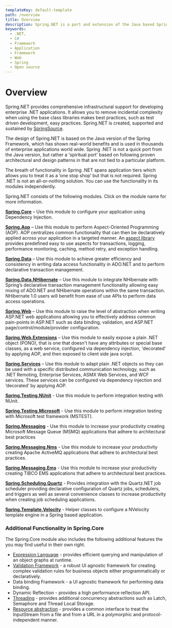 ```yaml
---
templateKey: default-template
path: /overview
title: Overview
description: Spring.NET is a port and extension of the Java based Spring Framework for .NET.
keywords:
  - .NET,
  - C#
  - Framework
  - Application
  - Framework
  - Web
  - Spring
  - Open source
---
```


# Overview

Spring.NET provides comprehensive infrastructural support for developing enterprise .NET applications.  It allows you to remove incidental complexity when using the base class libraries makes best practices, such as test driven development, easy practices.  Spring.NET is created, supported and sustained by [SpringSource](http://www.springsource.com/).

The design of Spring.NET is based on the Java version of the Spring Framework, which has shown real-world benefits and is used in thousands of enterprise applications world wide.  Spring .NET is not a quick port from the Java version, but rather a 'spiritual port' based on following proven  architectural and design patterns in that are not tied to a particular platform. 

The breath of functionality in Spring .NET spans application tiers which allows you to treat it as a ‘one stop shop’ but that is not required.  Spring .NET is not an all-or-nothing solution.  You can use the functionality in its modules independently.

Spring.NET consists of the following modules. Click on the module name for more information.

**[Spring.Core](/doc-latest/reference/html/objects.html)** – Use this module to configure your application using Dependency Injection.   

**[Spring.Aop](/doc-latest/reference/html/aop.html)** – Use this module to perform Aspect-Oriented Programming (AOP).  AOP centralizes common functionality that can then be declaratively applied across your application in a targeted manner.   An [aspect library](/doc-latest/reference/html/aop-aspect-library.html) provides predefined easy to use aspects for transactions, logging, performance monitoring, caching, method retry, and exception handling.

**[Spring.Data](/doc-latest/reference/html/spring-middle-tier.html)** – Use this module to achieve greater efficiency and consistency in writing data access functionality in ADO.NET and to perform declarative transaction management.

**[Spring.Data.NHibernate](/doc-latest/reference/html/orm.html)** – Use this module to integrate NHibernate with Spring’s declarative transaction management functionality allowing easy mixing of ADO.NET and NHibernate operations within the same transaction. NHibernate 1.0 users will benefit from ease of use APIs to perform data access operations.

**[Spring.Web](/doc-latest/reference/html/web.html)** – Use this module to raise the level of abstraction when writing ASP.NET web applications allowing you to effectively address common pain-points in ASP.NET such as data binding, validation, and ASP.NET page/control/module/provider configuration.

**[Spring.Web.Extensions](/doc-latest/reference/html/ajax.html)** – Use this module to easily expose a plain .NET object (PONO), that is one that doesn't have any attributes or special base classes, as a web service, configured via dependency injection, 'decorated' by applying AOP, and then exposed to client side java script.

**[Spring.Services](/doc-latest/reference/html/spring-services.html)** – Use this module to adapt plain .NET objects so they can be used with a specific distributed communication technology, such as .NET Remoting, Enterprise Services, ASMX Web Services, and WCF services.  These services can be configured via dependency injection and ‘decorated’ by applying AOP.

**[Spring.Testing.NUnit](/doc-latest/reference/html/testing.html)** - Use this module to perform integration testing with NUnit.

**[Spring.Testing.Microsoft](/doc-latest/reference/html/testing.html)** - Use this module to perform integration testing with Microsoft test framework (MSTEST).

**[Spring.Messaging](/doc-latest/reference/html/msmq.html)** - Use this module to increase your productivity creating Microsoft Message Queue (MSMQ) applications that adhere to architectural best practices

**[Spring.Messaging.Nms](/doc-latest/reference/html/messaging.html)** - Use this module to increase your productivity creating Apache ActiveMQ applications that adhere to architectural best practices.

**[Spring.Messaging.Ems](/doc-latest/reference/html/messaging.html)** - Use this module to increase your productivity creating TIBCO EMS applications that adhere to architectural best practices.

**[Spring.Scheduling.Quartz](/doc-latest/reference/html/scheduling.html#scheduling-quartz)** - Provides integration with the Quartz.NET job scheduler providing declarative configuration of Quartz jobs, schedulers, and triggers as well as several convenience classes to increase productivity when creating job scheduling applications.

**[Spring.Template.Velocity](/doc-latest/reference/html/templating.html)** - Helper classes to configure a NVelocity template engine in a Spring based application.

### Additional Functionality in Spring.Core

The Spring.Core module also includes the following additional features the you may find useful in their own right.
- [Expression Language](/doc-latest/reference/html/expressions.html) - provides efficient querying and manipulation of an object graphs at runtime.  
- [Validation Framework](/doc-latest/reference/html/validation.html) - a robust UI agnostic framework for creating complex validation rules for business objects either programmatically or declaratively.
- Data binding Framework - a UI agnostic framework for performing data binding.
- Dynamic Reflection - provides a high performance reflection API.
- [Threading](/doc-latest/reference/html/threading.html) - provides additional concurrency abstractions such as Latch, Semaphore and Thread Local Storage.
- [Resource abstraction](/doc-latest/reference/html/resources.html) - provides a common interface to treat the InputStream from a file and from a URL in a polymorphic and protocol-independent manner. 